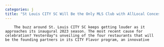 ```yaml
---
categories: j
title: "St Louis CITY SC Will Be the Only MLS Club with AllLocal Concessions"
---
```


      
      

      
        
        The buzz around St. Louis CITY SC keeps getting louder as it approaches its inaugural 2023 season. The most recent cause for celebration? Yesterday"s unveiling of the four restaurants that will be the founding partners in its CITY Flavor program, an innovative